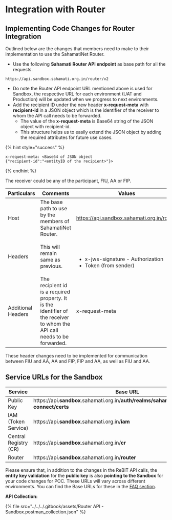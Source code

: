# Integration with Router

## Implementing Code Changes for Router Integration

Outlined below are the changes that members need to make to their implementation to use the SahamatiNet Router.

* Use the following **Sahamati Router API endpoint** as base path for all the requests.

```url
https://api.sandbox.sahamati.org.in/router/v2
```

* Do note the Router API endpoint URL mentioned above is used for Sandbox, the respective URL for each environment (UAT and Production) will be updated when we progress to next environments.&#x20;
* Add the recipient ID under the new header **x-request-meta** with **recipient-id** in a JSON object which is the identifier of the receiver to whom the API call needs to be forwarded.
  * The value of the **x-request-meta** is Base64 string of the JSON object with recipient-id.
  * This structure helps us to easily extend the JSON object by adding the required attributes for future use cases.

{% hint style="success" %}
```
x-request-meta: <Base64 of JSON object 
{"recipient-id":"<entityID of the recipient>"}>
```
{% endhint %}

The receiver could be any of the participant, FIU, AA or FIP.&#x20;

<table><thead><tr><th width="100.8345947265625">Particulars</th><th width="304.542724609375">Comments</th><th>Values</th></tr></thead><tbody><tr><td>Host</td><td>The base path to use by the members of SahamatiNet Router.</td><td><a href="https://api.sandbox.sahamati.org.in/router">​</a><a href="https://api.sandbox.sahamati.org.in/router">https://api.sandbox.sahamati.org.in/router</a></td></tr><tr><td>Headers</td><td>This will remain same as previous.</td><td><p>​</p><ul><li>x-jws-signature - Authorization</li><li>Token (from sender)</li></ul></td></tr><tr><td>Additional Headers</td><td>The recipient id is a required property. It is the identifier of the receiver to whom the API call needs to be forwarded.</td><td>x-request-meta</td></tr></tbody></table>

These header changes need to be implemented for communication between FIU and AA, AA and FIP, FIP and AA, as well as FIU and AA.

## Service URLs for the Sandbox

<table><thead><tr><th width="208.99652099609375">Service</th><th>Base URL</th></tr></thead><tbody><tr><td>Public Key</td><td>https://api.<strong>sandbox</strong>.sahamati.org.in/<strong>auth/realms/sahamati/protocol/openid-connect/certs</strong></td></tr><tr><td>IAM (Token Service)</td><td>https://api.<strong>sandbox</strong>.sahamati.org.in/<strong>iam</strong></td></tr><tr><td>Central Registry (CR)</td><td>https://api.<strong>sandbox</strong>.sahamati.org.in/<strong>cr</strong></td></tr><tr><td>Router </td><td>https://api.<strong>sandbox</strong>.sahamati.org.in/<strong>router</strong></td></tr></tbody></table>

Please ensure that, in addition to the changes in the ReBIT API calls, the **entity key validation** for the **public key** is also **pointing to the Sandbox** for your code changes for POC. These URLs will vary across different environments. You can find the Base URLs for these in the [FAQ section](../../../frequently-asked-questions.md#base-urls-for-each-environment).

**API Collection:**

{% file src="../../../.gitbook/assets/Router API  - Sandbox.postman_collection.json" %}
